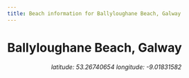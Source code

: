 ```yaml
---
title: Beach information for Ballyloughane Beach, Galway
---
```

# Ballyloughane Beach, Galway 

<div align="center"><i>latitude: 53.26740654 longitude: -9.01831582</i></div>